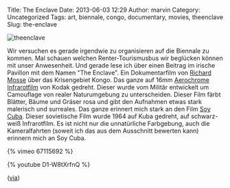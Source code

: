 Title: The Enclave
Date: 2013-06-03 12:29
Author: marvin
Category: Uncategorized
Tags: art, biennale, congo, documentary, movies, theenclave
Slug: the-enclave

![theenclave]({static}/images/theenclave.jpg)

Wir versuchen es gerade irgendwie zu organisieren auf die Biennale zu
kommen. Mal schauen welchen Renter-Tourismusbus wir beglücken können mit
unser Anwesenheit. Und gerade lese ich über einen Beitrag im irische
Pavillon mit dem Namen "The Enclave". Ein Dokumentarfilm von [Richard
Mosse](http://www.richardmosse.com/) über das Krisengebiet Kongo. Das
ganze auf 16mm
[Aerochrome](http://www.thephoblographer.com/2013/01/30/what-is-kodak-aerochrome-a-beginners-guide-to-the-confusion-of-lomochrome-purple/)
[Infrarotfilm](https://de.wikipedia.org/wiki/Infrarotfilm) von Kodak
gedreht. Dieser wurde vom Militär entwickelt um Camouflage von realer
Naturumgebung zu unterscheiden. Dieser Film färbt Blätter, Bäume und
Gräser rosa und gibt den Aufnahmen etwas stark malerisch und surreales.
Das ganze erinnert mich stark an den Film [Soy
Cuba](https://en.wikipedia.org/wiki/I_Am_Cuba). Dieser sovietische Film
wurde 1964 auf Kuba gedreht, auf schwarz-weiß Infrarotfilm. Es ist nicht
nur die unnatürliche Farbgebung, auch die Kameralfahrten (soweit ich das
aus dem Ausschnitt bewerten kann) erinnern mich an Soy Cuba.

{% vimeo 67115692 %}

{% youtube D1-W8tXrfnQ %}

([via](http://petapixel.com/2013/06/02/the-enclave-a-powerful-documentary-on-the-congo-shot-entirely-on-infrared-film/))

